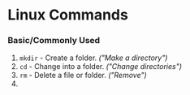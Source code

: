 # Linux Commands
### Basic/Commonly Used
1. ```mkdir``` - Create a folder. _("Make a directory")_
2. ```cd``` - Change into a folder. _("Change directories")_
3. ```rm``` - Delete a file or folder. _("Remove")_
4. 
